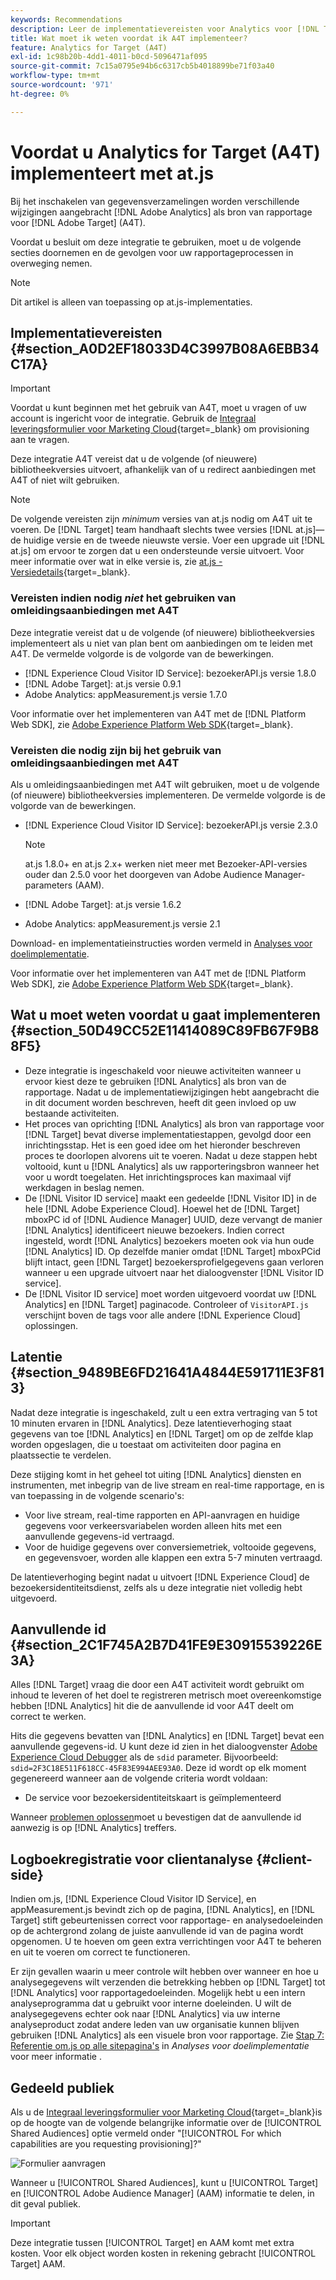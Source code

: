 ```yaml
---
keywords: Recommendations
description: Leer de implementatievereisten voor Analytics voor [!DNL Target] (A4T) en wat te overwegen alvorens u deze integratie uitvoert.
title: Wat moet ik weten voordat ik A4T implementeer?
feature: Analytics for Target (A4T)
exl-id: 1c98b20b-4dd1-4011-b0cd-5096471af095
source-git-commit: 7c15a0795e94b6c6317cb5b4018899be71f03a40
workflow-type: tm+mt
source-wordcount: '971'
ht-degree: 0%

---
```


# Voordat u Analytics for Target (A4T) implementeert met at.js

Bij het inschakelen van gegevensverzamelingen worden verschillende wijzigingen aangebracht [!DNL Adobe Analytics] als bron van rapportage voor [!DNL Adobe Target] (A4T).

Voordat u besluit om deze integratie te gebruiken, moet u de volgende secties doornemen en de gevolgen voor uw rapportageprocessen in overweging nemen.

>[!NOTE]
>
>Dit artikel is alleen van toepassing op at.js-implementaties.

## Implementatievereisten {#section_A0D2EF18033D4C3997B08A6EBB34C17A}

>[!IMPORTANT]
>
>Voordat u kunt beginnen met het gebruik van A4T, moet u vragen of uw account is ingericht voor de integratie. Gebruik de [Integraal leveringsformulier voor Marketing Cloud](https://survey.adobe.com/jfe/form/SV_ekBHTLSoP5Zki2y){target=_blank} om provisioning aan te vragen.

Deze integratie A4T vereist dat u de volgende (of nieuwere) bibliotheekversies uitvoert, afhankelijk van of u redirect aanbiedingen met A4T of niet wilt gebruiken.

>[!NOTE]
>
>De volgende vereisten zijn *minimum* versies van at.js nodig om A4T uit te voeren. De [!DNL Target] team handhaaft slechts twee versies [!DNL at.js]—de huidige versie en de tweede nieuwste versie. Voer een upgrade uit [!DNL at.js] om ervoor te zorgen dat u een ondersteunde versie uitvoert. Voor meer informatie over wat in elke versie is, zie [at.js - Versiedetails](https://experienceleague.corp.adobe.com/docs/target-dev/developer/client-side/at-js-implementation/target-atjs-versions.html){target=_blank}.

### Vereisten indien nodig *niet* het gebruiken van omleidingsaanbiedingen met A4T

Deze integratie vereist dat u de volgende (of nieuwere) bibliotheekversies implementeert als u niet van plan bent om aanbiedingen om te leiden met A4T. De vermelde volgorde is de volgorde van de bewerkingen.

* [!DNL Experience Cloud Visitor ID Service]: bezoekerAPI.js versie 1.8.0
* [!DNL Adobe Target]: at.js versie 0.9.1
* Adobe Analytics: appMeasurement.js versie 1.7.0

Voor informatie over het implementeren van A4T met de [!DNL Platform Web SDK], zie [Adobe Experience Platform Web SDK](https://experienceleague.corp.adobe.com/docs/target-dev/developer/client-side/aep-web-sdk.html){target=_blank}.

### Vereisten die nodig zijn bij het gebruik van omleidingsaanbiedingen met A4T

Als u omleidingsaanbiedingen met A4T wilt gebruiken, moet u de volgende (of nieuwere) bibliotheekversies implementeren. De vermelde volgorde is de volgorde van de bewerkingen.

* [!DNL Experience Cloud Visitor ID Service]: bezoekerAPI.js versie 2.3.0

   >[!NOTE]
   >
   >at.js 1.8.0+ en at.js 2.x+ werken niet meer met Bezoeker-API-versies ouder dan 2.5.0 voor het doorgeven van Adobe Audience Manager-parameters (AAM).

* [!DNL Adobe Target]: at.js versie 1.6.2

* Adobe Analytics: appMeasurement.js versie 2.1

Download- en implementatieinstructies worden vermeld in [Analyses voor doelimplementatie](/help/main/c-integrating-target-with-mac/a4t/a4timplementation.md).

Voor informatie over het implementeren van A4T met de [!DNL Platform Web SDK], zie [Adobe Experience Platform Web SDK](https://experienceleague.corp.adobe.com/docs/target-dev/developer/client-side/aep-web-sdk.html){target=_blank}.

## Wat u moet weten voordat u gaat implementeren {#section_50D49CC52E11414089C89FB67F9B88F5}

* Deze integratie is ingeschakeld voor nieuwe activiteiten wanneer u ervoor kiest deze te gebruiken [!DNL Analytics] als bron van de rapportage. Nadat u de implementatiewijzigingen hebt aangebracht die in dit document worden beschreven, heeft dit geen invloed op uw bestaande activiteiten.
* Het proces van oprichting [!DNL Analytics] als bron van rapportage voor [!DNL Target] bevat diverse implementatiestappen, gevolgd door een inrichtingsstap. Het is een goed idee om het hieronder beschreven proces te doorlopen alvorens uit te voeren. Nadat u deze stappen hebt voltooid, kunt u [!DNL Analytics] als uw rapporteringsbron wanneer het voor u wordt toegelaten. Het inrichtingsproces kan maximaal vijf werkdagen in beslag nemen.
* De [!DNL Visitor ID service] maakt een gedeelde [!DNL Visitor ID] in de hele [!DNL Adobe Experience Cloud]. Hoewel het de [!DNL Target] mboxPC id of [!DNL Audience Manager] UUID, deze vervangt de manier [!DNL Analytics] identificeert nieuwe bezoekers. Indien correct ingesteld, wordt [!DNL Analytics] bezoekers moeten ook via hun oude [!DNL Analytics] ID. Op dezelfde manier omdat [!DNL Target] mboxPCid blijft intact, geen [!DNL Target] bezoekersprofielgegevens gaan verloren wanneer u een upgrade uitvoert naar het dialoogvenster [!DNL Visitor ID service].
* De [!DNL Visitor ID service] moet worden uitgevoerd voordat uw [!DNL Analytics] en [!DNL Target] paginacode. Controleer of `VisitorAPI.js` verschijnt boven de tags voor alle andere [!DNL Experience Cloud] oplossingen.

## Latentie {#section_9489BE6FD21641A4844E591711E3F813}

Nadat deze integratie is ingeschakeld, zult u een extra vertraging van 5 tot 10 minuten ervaren in [!DNL Analytics]. Deze latentieverhoging staat gegevens van toe [!DNL Analytics] en [!DNL Target] om op de zelfde klap worden opgeslagen, die u toestaat om activiteiten door pagina en plaatssectie te verdelen.

Deze stijging komt in het geheel tot uiting [!DNL Analytics] diensten en instrumenten, met inbegrip van de live stream en real-time rapportage, en is van toepassing in de volgende scenario&#39;s:

* Voor live stream, real-time rapporten en API-aanvragen en huidige gegevens voor verkeersvariabelen worden alleen hits met een aanvullende gegevens-id vertraagd.
* Voor de huidige gegevens over conversiemetriek, voltooide gegevens, en gegevensvoer, worden alle klappen een extra 5-7 minuten vertraagd.

De latentieverhoging begint nadat u uitvoert [!DNL Experience Cloud] de bezoekersidentiteitsdienst, zelfs als u deze integratie niet volledig hebt uitgevoerd.

## Aanvullende id {#section_2C1F745A2B7D41FE9E30915539226E3A}

Alles [!DNL Target] vraag die door een A4T activiteit wordt gebruikt om inhoud te leveren of het doel te registreren metrisch moet overeenkomstige hebben [!DNL Analytics] hit die de aanvullende id voor A4T deelt om correct te werken.

Hits die gegevens bevatten van [!DNL Analytics] en [!DNL Target] bevat een aanvullende gegevens-id. U kunt deze id zien in het dialoogvenster [Adobe Experience Cloud Debugger](https://experienceleague.adobe.com/docs/debugger/using/experience-cloud-debugger.html) als de `sdid` parameter. Bijvoorbeeld: `sdid=2F3C18E511F618CC-45F83E994AEE93A0`. Deze id wordt op elk moment gegenereerd wanneer aan de volgende criteria wordt voldaan:

* De service voor bezoekersidentiteitskaart is geïmplementeerd

Wanneer [problemen oplossen](/help/main/c-integrating-target-with-mac/a4t/c-a4t-troubleshooting/a4t-troubleshooting.md)moet u bevestigen dat de aanvullende id aanwezig is op [!DNL Analytics] treffers.

## Logboekregistratie voor clientanalyse {#client-side}

Indien om.js, [!DNL Experience Cloud Visitor ID Service], en appMeasurement.js bevindt zich op de pagina, [!DNL Analytics], en [!DNL Target] stift gebeurtenissen correct voor rapportage- en analysedoeleinden op de achtergrond zolang de juiste aanvullende id van de pagina wordt opgenomen. U te hoeven om geen extra verrichtingen voor A4T te beheren en uit te voeren om correct te functioneren.

Er zijn gevallen waarin u meer controle wilt hebben over wanneer en hoe u analysegegevens wilt verzenden die betrekking hebben op [!DNL Target] tot [!DNL Analytics] voor rapportagedoeleinden. Mogelijk hebt u een intern analyseprogramma dat u gebruikt voor interne doeleinden. U wilt de analysegegevens echter ook naar [!DNL Analytics] via uw interne analyseproduct zodat andere leden van uw organisatie kunnen blijven gebruiken [!DNL Analytics] als een visuele bron voor rapportage. Zie [Stap 7: Referentie om.js op alle sitepagina&#39;s](/help/main/c-integrating-target-with-mac/a4t/a4timplementation.md#step7) in *Analyses voor doelimplementatie* voor meer informatie .

## Gedeeld publiek

Als u de [Integraal leveringsformulier voor Marketing Cloud](https://survey.adobe.com/jfe/form/SV_ekBHTLSoP5Zki2y){target=_blank}is op de hoogte van de volgende belangrijke informatie over de [!UICONTROL Shared Audiences] optie vermeld onder &quot;[!UICONTROL For which capabilities are you requesting provisioning]?&quot;

![Formulier aanvragen](/help/main/c-integrating-target-with-mac/a4t/assets/request-form.png)

Wanneer u [!UICONTROL Shared Audiences], kunt u [!UICONTROL Target] en [!UICONTROL Adobe Audience Manager] (AAM) informatie te delen, in dit geval publiek.

>[!IMPORTANT]
>
>Deze integratie tussen [!UICONTROL Target] en AAM komt met extra kosten. Voor elk object worden kosten in rekening gebracht [!UICONTROL Target] AAM.

